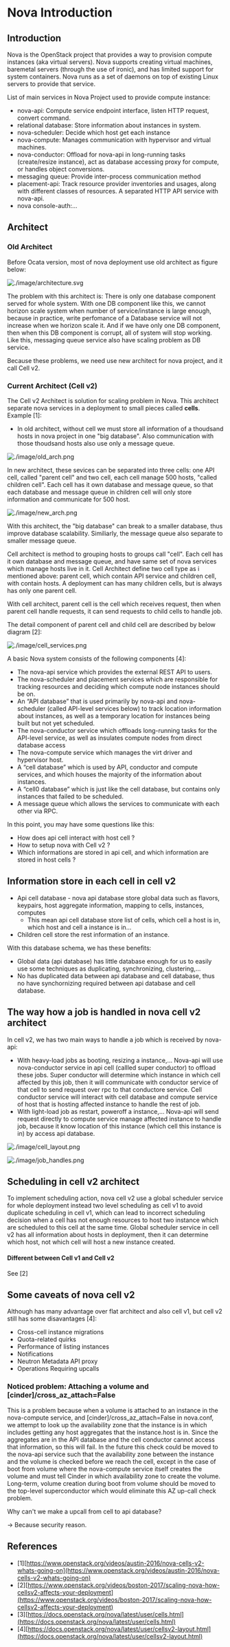 # Nova Introduction

## Introduction

Nova is the OpenStack project that provides a way to provision compute instances (aka virtual servers). Nova supports creating virtual machines, baremetal servers (through the use of ironic), and has limited support for system containers. Nova runs as a set of daemons on top of existing Linux servers to provide that service.

List of main services in Nova Project used to provide compute instance:

- nova-api: Compute service endpoint interface, listen HTTP request, convert command.
- relational database: Store information about instances in system.
- nova-scheduler: Decide which host get each instance
- nova-compute: Manages communication with hypervisor and virtual machines.
- nova-conductor: Offload for nova-api in long-running tasks (create/resize instance), act as database accessing proxy for compute, or handles object conversions.
- messaging queue: Provide inter-process communication method
- placement-api: Track resource provider inventories and usages, along with different classes of resources. A separated HTTP API service with nova-api.
- nova console-auth:...

## Architect

### Old Architect

Before Ocata version, most of nova deployment use old architect as figure below:

![./image/architecture.svg](./image/architecture.svg)

The problem with this architect is: There is only one database component served for whole system. With one DB component like this, we cannot horizon scale system when number of service/instance is large enough, because in practice, write perfomance of a Database service will not increase when we horizon scale it. And if we have only one DB component, then when this DB component is corrupt, all of system will stop working. Like this, messaging queue service also have scaling problem as DB service.

Because these problems, we need use new architect for nova project, and it call Cell v2.

### Current Architect (Cell v2)

The Cell v2 Architect is solution for scaling problem in Nova. This architect separate nova services in a deployment to small pieces called **cells**. Example [1]:

- In old architect, without cell we must store all information of a thoudsand hosts in nova project in one "big database". Also communication with those thoudsand hosts also use only a message queue.

![./image/old_arch.png](./image/old_arch.png)

In new architect, these sevices can be separated into three cells: one API cell, called "parent cell" and two cell, each cell manage 500 hosts, "called children cell".  Each cell has it own database and message queue, so that each database and message queue in children  cell will only store information and communicate for 500 host.

![./image/new_arch.png](./image/new_arch.png)


With this architect, the "big database" can break to a smaller database, thus improve database scalability. Similiarly, the message queue also separate to smaller message queue.


Cell architect is method to grouping hosts to groups call "cell". Each cell has it own database and message queue, and have same set of nova services which manage hosts live in it. Cell Architect define two cell type as i mentioned above: parent cell, which contain API service and children cell, with contain hosts. A deployment can has many children cells, but is always has only one parent cell.



With cell architect, parent cell is the cell which receives request, then when parent cell handle requests, it can send requests to child cells to handle job.

The detail component of parent cell and child cell are described by below diagram [2]:

![./image/cell_services.png](./image/cell_services.png)

A basic Nova system consists of the following components [4]:

* The nova-api service which provides the external REST API to users.
* The nova-scheduler and placement services which are responsible for tracking resources and deciding which compute node instances should be on.
* An “API database” that is used primarily by nova-api and nova-scheduler (called API-level services below) to track location information about instances, as well as a temporary location for instances being built but not yet scheduled.
* The nova-conductor service which offloads long-running tasks for the API-level service, as well as insulates compute nodes from direct database access
* The nova-compute service which manages the virt driver and hypervisor host.
* A “cell database” which is used by API, conductor and compute services, and which houses the majority of the information about instances.
* A “cell0 database” which is just like the cell database, but contains only instances that failed to be scheduled.
* A message queue which allows the services to communicate with each other via RPC.



In this point, you may have some questions like this:

- How does api cell interact with host cell ?
- How to setup nova with Cell v2 ?
- Which informations are stored in api cell, and which information are stored in host cells ?


## Information store in each cell in cell v2

- Api cell database - nova api database store global data such as flavors, keypairs, host aggregate information, mapping to cells, instances, computes
    - This mean api cell database store list of cells, which cell a host is in, which host and cell a instance is in...
- Children cell store the rest information of an instance.

With this database schema, we has these benefits:

- Global data (api database) has little database enough for us to easily use some techniques as duplicating, synchronizing, clustering,...
- No has duplicated data between api database and cell database, thus no have synchornizing required between api database and cell database.

## The way how a job is handled in nova cell v2 architect

In cell v2, we has two main ways to handle a job which is received by nova-api:

- With heavy-load jobs as booting, resizing a instance,... Nova-api will use nova-conductor service in api cell (callled super conductor) to offload these jobs. Super conductor will determine which instance in which cell affected by this job, then it will communicate with conductor service of that cell to send request over rpc to that conductore service. Cell conductor service will interact with cell database and compute service of host that is hosting affected instance to handle the rest of job.
- With light-load job as restart, poweroff a instance,... Nova-api will send request directly to compute service manage affected instance to handle job, because it know location of this instance (which cell this instance is in) by access api database.

![./image/cell_layout.png](./image/cell_layout.png)


![./image/job_handles.png](./image/job_handles.png)


## Scheduling in cell v2 architect

To implement scheduling action, nova cell v2 use a global scheduler service for whole deployment instead two level scheduling as cell v1 to avoid duplicate scheduling in cell v1, which can lead to incorrect scheduling decision when a cell has not enough resources to host two instance which are scheduled to this cell at the same time. Global scheduler service in cell v2 has all information about hosts in deployment, then it can determine which host, not which cell will host a new instance created.

#### Different between Cell v1 and Cell v2

See [2]


## Some caveats of nova cell v2 

Although has many advantage over flat architect and also cell v1, but cell v2 still has some disavantages [4]:

- Cross-cell instance migrations
- Quota-related quirks
- Performance of listing instances
- Notifications
- Neutron Metadata API proxy
- Operations Requiring upcalls

### Noticed problem: Attaching a volume and [cinder]/cross\_az\_attach=False

This is a problem because when a volume is attached to an instance in the nova-compute service, and [cinder]/cross_az_attach=False in nova.conf, we attempt to look up the availability zone that the instance is in which includes getting any host aggregates that the instance.host is in. Since the aggregates are in the API database and the cell conductor cannot access that information, so this will fail. In the future this check could be moved to the nova-api service such that the availability zone between the instance and the volume is checked before we reach the cell, except in the case of boot from volume where the nova-compute service itself creates the volume and must tell Cinder in which availability zone to create the volume. Long-term, volume creation during boot from volume should be moved to the top-level superconductor which would eliminate this AZ up-call check problem.

Why can't we make a upcall from cell to api database? 

-> Because security reason.

## References

- [1][https://www.openstack.org/videos/austin-2016/nova-cells-v2-whats-going-on](https://www.openstack.org/videos/austin-2016/nova-cells-v2-whats-going-on)
- [2][https://www.openstack.org/videos/boston-2017/scaling-nova-how-cellsv2-affects-your-deployment](https://www.openstack.org/videos/boston-2017/scaling-nova-how-cellsv2-affects-your-deployment)
- [3][https://docs.openstack.org/nova/latest/user/cells.html](https://docs.openstack.org/nova/latest/user/cells.html)
- [4][https://docs.openstack.org/nova/latest/user/cellsv2-layout.html](https://docs.openstack.org/nova/latest/user/cellsv2-layout.html)

